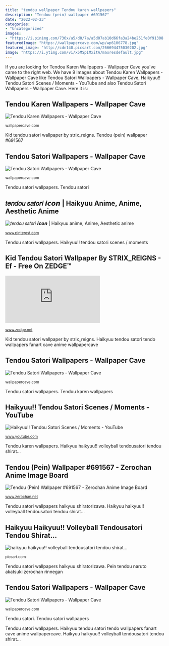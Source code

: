 ```yaml
---
title: "tendou wallpaper Tendou karen wallpapers"
description: "Tendou (pein) wallpaper #691567"
date: "2022-02-23"
categories:
- "Uncategorized"
images:
- "https://i.pinimg.com/736x/a5/d0/7a/a5d07ab10d66fa3a24be251fe0f91308.jpg"
featuredImage: "https://wallpapercave.com/wp/wp6106778.jpg"
featured_image: "http://cdn140.picsart.com/266694475030202.jpg"
image: "https://i.ytimg.com/vi/x5MSpIMxitA/maxresdefault.jpg"
---
```


If you are looking for Tendou Karen Wallpapers - Wallpaper Cave you've came to the right web. We have 9 Images about Tendou Karen Wallpapers - Wallpaper Cave like Tendou Satori Wallpapers - Wallpaper Cave, Haikyuu!! Tendou Satori Scenes / Moments - YouTube and also Tendou Satori Wallpapers - Wallpaper Cave. Here it is:

## Tendou Karen Wallpapers - Wallpaper Cave

![Tendou Karen Wallpapers - Wallpaper Cave](https://wallpapercave.com/wp/wp6106778.jpg "Pein tendou naruto akatsuki zerochan rinnegan")

<small>wallpapercave.com</small>

Kid tendou satori wallpaper by strix_reigns. Tendou (pein) wallpaper #691567

## Tendou Satori Wallpapers - Wallpaper Cave

![Tendou Satori Wallpapers - Wallpaper Cave](https://wallpapercave.com/wp/wp6016601.jpg "Haikyuu haikyuu!! volleyball tendousatori tendou shirat...")

<small>wallpapercave.com</small>

Tendou satori wallpapers. Tendou satori

## 𝑡𝑒𝑛𝑑𝑜𝑢 𝑠𝑎𝑡𝑜𝑟𝑖 𝙞𝙘𝙤𝙣 | Haikyuu Anime, Anime, Aesthetic Anime

![𝑡𝑒𝑛𝑑𝑜𝑢 𝑠𝑎𝑡𝑜𝑟𝑖 𝙞𝙘𝙤𝙣 | Haikyuu anime, Anime, Aesthetic anime](https://i.pinimg.com/736x/a5/d0/7a/a5d07ab10d66fa3a24be251fe0f91308.jpg "Haikyuu tendou volleyball anime picsart sign")

<small>www.pinterest.com</small>

Tendou satori wallpapers. Haikyuu!! tendou satori scenes / moments

## Kid Tendou Satori Wallpaper By STRIX_REIGNS - Ef - Free On ZEDGE™

![Kid Tendou Satori wallpaper by STRIX_REIGNS - ef - Free on ZEDGE™](https://fsa.zobj.net/crop.php?r=sRKdWbxu7feonW3K_iZLIBeh88HYvgvD4NOuIeeP5lmQZn38DxIST5IKB96MXIdGisKKp7eqAx5rh-RRz7CyHBvVC8jd3G2RHXrxScx5yBiOs3He7np_asAhj3DeybmWGBc4IuI6hF73JKk5 "Haikyuu haikyuu!! volleyball tendousatori tendou shirat...")

<small>www.zedge.net</small>

Kid tendou satori wallpaper by strix_reigns. Haikyuu tendou satori tendo wallpapers fanart cave anime wallpapercave

## Tendou Satori Wallpapers - Wallpaper Cave

![Tendou Satori Wallpapers - Wallpaper Cave](https://wallpapercave.com/wp/wp6125324.jpg "Tendou satori wallpapers")

<small>wallpapercave.com</small>

Tendou satori wallpapers. Tendou karen wallpapers

## Haikyuu!! Tendou Satori Scenes / Moments - YouTube

![Haikyuu!! Tendou Satori Scenes / Moments - YouTube](https://i.ytimg.com/vi/x5MSpIMxitA/maxresdefault.jpg "Tendou satori")

<small>www.youtube.com</small>

Tendou karen wallpapers. Haikyuu haikyuu!! volleyball tendousatori tendou shirat...

## Tendou (Pein) Wallpaper #691567 - Zerochan Anime Image Board

![Tendou (Pein) Wallpaper #691567 - Zerochan Anime Image Board](https://s1.zerochan.net/Tendou.(Pein).600.691567.jpg "Haikyuu tendou volleyball anime picsart sign")

<small>www.zerochan.net</small>

Tendou satori wallpapers haikyuu shiratorizawa. Haikyuu haikyuu!! volleyball tendousatori tendou shirat...

## Haikyuu Haikyuu!! Volleyball Tendousatori Tendou Shirat...

![haikyuu haikyuu!! volleyball tendousatori tendou shirat...](http://cdn140.picsart.com/266694475030202.jpg "Tendou satori wallpapers haikyuu shiratorizawa")

<small>picsart.com</small>

Tendou satori wallpapers haikyuu shiratorizawa. Pein tendou naruto akatsuki zerochan rinnegan

## Tendou Satori Wallpapers - Wallpaper Cave

![Tendou Satori Wallpapers - Wallpaper Cave](https://wallpapercave.com/wp/wp6125295.jpg "Haikyuu tendou satori tendo wallpapers fanart cave anime wallpapercave")

<small>wallpapercave.com</small>

Tendou satori. Tendou satori wallpapers

Tendou satori wallpapers. Haikyuu tendou satori tendo wallpapers fanart cave anime wallpapercave. Haikyuu haikyuu!! volleyball tendousatori tendou shirat...
